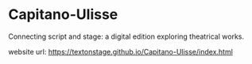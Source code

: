 # Capitano-Ulisse

Connecting script and stage: a digital edition exploring theatrical works.

website url: https://textonstage.github.io/Capitano-Ulisse/index.html
